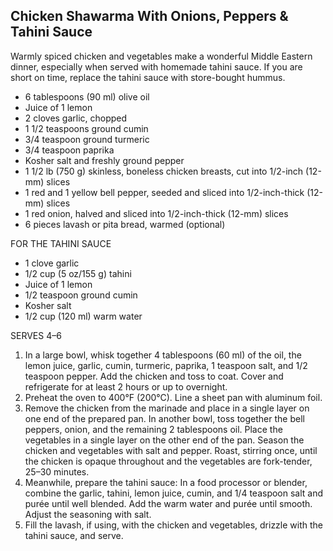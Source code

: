 ## Chicken Shawarma With Onions, Peppers & Tahini Sauce

Warmly spiced chicken and vegetables make a wonderful Middle Eastern dinner, especially when served with homemade tahini sauce. If you are short on time, replace the tahini sauce with store-bought hummus.

- 6 tablespoons (90 ml) olive oil
- Juice of 1 lemon
- 2 cloves garlic, chopped
- 1 1/2 teaspoons ground cumin
- 3/4 teaspoon ground turmeric
- 3/4 teaspoon paprika
- Kosher salt and freshly ground pepper
- 1 1/2 lb (750 g) skinless, boneless chicken breasts, cut into 1/2-inch (12-mm) slices
- 1 red and 1 yellow bell pepper, seeded and sliced into 1/2-inch-thick (12-mm) slices
- 1 red onion, halved and sliced into 1/2-inch-thick (12-mm) slices
- 6 pieces lavash or pita bread, warmed (optional)

FOR THE TAHINI SAUCE

- 1 clove garlic
- 1/2 cup (5 oz/155 g) tahini
- Juice of 1 lemon
- 1/2 teaspoon ground cumin
- Kosher salt
- 1/2 cup (120 ml) warm water

SERVES 4–6

1. In a large bowl, whisk together 4 tablespoons (60 ml) of the oil, the lemon juice, garlic, cumin, turmeric, paprika, 1 teaspoon salt, and 1/2 teaspoon pepper. Add the chicken and toss to coat. Cover and refrigerate for at least 2 hours or up to overnight.
1. Preheat the oven to 400°F (200°C). Line a sheet pan with aluminum foil.
1. Remove the chicken from the marinade and place in a single layer on one end of the prepared pan. In another bowl, toss together the bell peppers, onion, and the remaining 2 tablespoons oil. Place the vegetables in a single layer on the other end of the pan. Season the chicken and vegetables with salt and pepper. Roast, stirring once, until the chicken is opaque throughout and the vegetables are fork-tender, 25–30 minutes.
1. Meanwhile, prepare the tahini sauce: In a food processor or blender, combine the garlic, tahini, lemon juice, cumin, and 1/4 teaspoon salt and purée until well blended. Add the warm water and purée until smooth. Adjust the seasoning with salt.
1. Fill the lavash, if using, with the chicken and vegetables, drizzle with the tahini sauce, and serve.
